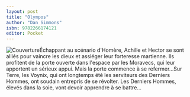 ```yaml
---
layout: post
title: "Olympos"
author: "Dan Simmons"
isbn: 9782266174121
editor: Pocket
---
```


![Couverture](/img/9782266174121.jpg)Échappant au scénario d'Homère, Achille et Hector se sont alliés pour vaincre les dieux et assiéger leur forteresse martienne. Ils profitent de la porte ouverte dans l'espace par les Moravecs, qui leur apportent un sérieux appui. Mais la porte commence à se refermer...Sur Terre, les Voynix, qui ont longtemps été les serviteurs des Derniers Hommes, ont soudain entrepris de se révolter. Les Derniers Hommes, élevés dans la soie, vont devoir apprendre à se battre…